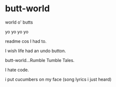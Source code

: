 butt-world
==========

world o' butts

yo yo yo yo

readme cos I had to.

I wish life had an undo button.

butt-world...Rumble Tumble Tales.

I hate code.

i put cucumbers on my face (song lyrics i just heard)